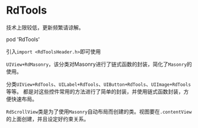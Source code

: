 # RdTools

技术上限较低，更新频繁请谅解。

pod 'RdTools'

引入`import <RdToolsHeader.h>`即可使用

`UIView+RdMasonry`，该分类对Masonry进行了链式函数的封装，简化了`Masonry`的使用。

分类`UIView+RdTools`、`UILabel+RdTools`、`UIButton+RdTools`、`UIImage+RdTools`等等。
都是对这些控件常用的方法进行了简单的封装，并使用链式函数封装，方便快速布局。

`RdScrollView`类是为了使用`Masonry`自动布局而创建的类。视图要在`.contentView`的上面创建，并且设定好约束关系。
